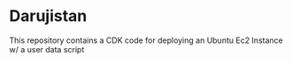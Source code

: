 
# Darujistan

This repository contains a CDK code for deploying an Ubuntu Ec2 Instance w/ a user data script

